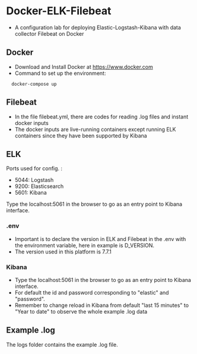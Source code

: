 # Docker-ELK-Filebeat

* A configuration lab for deploying Elastic-Logstash-Kibana with data collector Filebeat on Docker

## Docker

- Download and Install Docker at https://www.docker.com
- Command to set up the environment:

```
  docker-compose up
```
## Filebeat
* In the file filebeat.yml, there are codes for reading .log files and instant docker inputs 
* The docker inputs are live-running containers except running ELK containers since they have been supported by Kibana

## ELK

Ports used for config. :

- 5044: Logstash
- 9200: Elasticsearch
- 5601: Kibana

Type the localhost:5061 in the browser to go as an entry point to Kibana interface.
### .env
* Important is to declare the version in ELK and Filebeat in the .env with the environment variable, here in example is D_VERSION.
* The version used in this platform is 7.7.1
### Kibana
* Type the localhost:5061 in the browser to go as an entry point to Kibana interface.
* For default the id and password corresponding to "elastic" and "password".
* Remember to change reload in Kibana from default "last 15 minutes" to "Year to date" to observe the whole example .log data

## Example .log
The logs folder contains the example .log file.  
